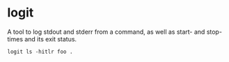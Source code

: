 # logit

A tool to log stdout and stderr from a command, as well as
start- and stop- times and its exit status.

    logit ls -hitlr foo .

